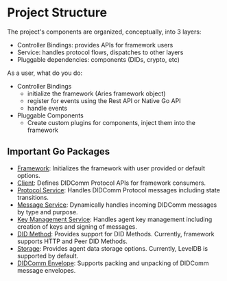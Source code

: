# Project Structure


The project's components are organized, conceptually, into 3 layers:
- Controller Bindings: provides APIs for framework users
- Service: handles protocol flows, dispatches to other layers
- Pluggable dependencies: components (DIDs, crypto, etc)

As a user, what do you do:
- Controller Bindings
  - initialize the framework (Aries framework object)
  - register for events using the Rest API or Native Go API
  - handle events
- Pluggable Components
  - Create custom plugins for components, inject them into the framework 
    
## Important Go Packages
- [Framework](../pkg/framework/aries): Initializes the framework with user provided or default options.
- [Client](../pkg/client): Defines DIDComm Protocol APIs for framework consumers.
- [Protocol Service](../pkg/didcomm/protocol/): Handles DIDComm Protocol messages including state transitions.
- [Message Service](../pkg/didcomm/messaging/): Dynamically handles incoming DIDComm messages by type and purpose.
- [Key Management Service](../pkg/kms): Handles agent key management including creation of keys and signing of messages.
- [DID Method](../pkg/didmethod): Provides support for DID Methods. Currently, framework supports HTTP and Peer DID Methods.
- [Storage](../pkg/storage): Provides agent data storage options. Currently, LevelDB is supported by default.
- [DIDComm Envelope](../pkg/didcomm/packer): Supports packing and unpacking of DIDComm message envelopes. 

